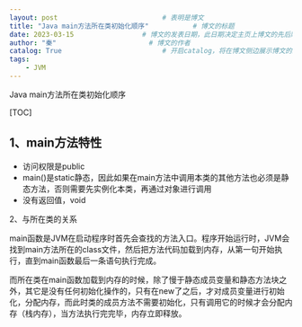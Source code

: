 ```yaml
---
layout: post                          # 表明是博文  
title: "Java main方法所在类初始化顺序"           # 博文的标题  
date: 2023-03-15                 # 博文的发表日期，此日期决定主页上博文的先后顺序  
author: "秦"                       # 博文的作者  
catalog: True                         # 开启catalog，将在博文侧边展示博文的结构  
tags:
    - JVM
---
```

Java main方法所在类初始化顺序

[TOC]

## 1、main方法特性

- 访问权限是public
-  main()是static静态，因此如果在main方法中调用本类的其他方法也必须是静态方法，否则需要先实例化本类，再通过对象进行调用
- 没有返回值，void

2、与所在类的关系

​	main函数是JVM在启动程序时首先会查找的方法入口。程序开始运行时，JVM会找到main方法所在的class文件，然后把方法代码加载到内存，从第一句开始执行，直到main函数最后一条语句执行完成。

​	而所在类在main函数加载到内存的时候，除了慢于静态成员变量和静态方法块之外，其它是没有任何初始化操作的，只有在new了之后，才对成员变量进行初始化，分配内存，而此时类的成员方法不需要初始化，只有调用它的时候才会分配内存（栈内存），当方法执行完完毕，内存立即释放。